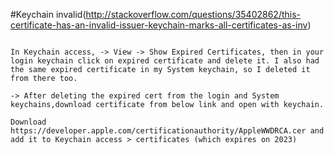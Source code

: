 #Keychain invalid(http://stackoverflow.com/questions/35402862/this-certificate-has-an-invalid-issuer-keychain-marks-all-certificates-as-inv)

```
	
In Keychain access, -> View -> Show Expired Certificates, then in your login keychain click on expired certificate and delete it. I also had the same expired certificate in my System keychain, so I deleted it from there too.

-> After deleting the expired cert from the login and System keychains,download certificate from below link and open with keychain.

Download https://developer.apple.com/certificationauthority/AppleWWDRCA.cer and add it to Keychain access > certificates (which expires on 2023)

```
